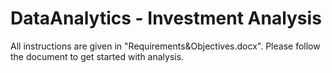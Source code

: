 # DataAnalytics - Investment Analysis

All instructions are given in "Requirements&Objectives.docx".
Please follow the document to get started with analysis.
